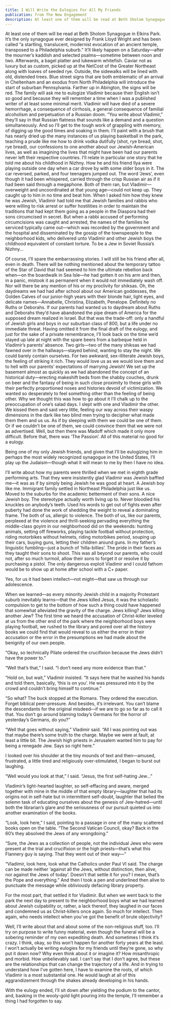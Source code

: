 ```yaml
---
title: I Will Write the Eulogies For All My Friends
publication: from The New Engagement
description: At least one of them will be read at Beth Sholom Synagogue in Elkins Park. It’s the only synagogue ever designed by Frank Lloyd Wright and has been called “a startling, translucent, modernist evocation of an ancient temple, transposed to a Philadelphia suburb.” It’ll likely happen on a Saturday—after the mourner’s kaddish and selected psalms—sometime between noon and two. Afterwards, a bagel platter and lukewarm whitefish. Caviar not as luxury but as custom, picked up at the NetCost of the Greater Northeast along with loaves of seeded rye. Outside, the sidewalks will be lined with old, distended trees. Blue street signs that are both emblematic of an arrival in Cheltenham and an exodus from North Philadelphia will introduce the start of suburban Pennsylvania. Farther up in Abington, the signs will be red. The family will ask me to eulogize Vladimir because their English isn’t so good and because they will remember a time when I was a published writer of at least some minimal merit. Vladimir will have died of a severe hemorrhage, a consequence of cirrhosis, a general consequence of familial alcoholism and perpetuation of a Russian doom. “You write about Vladimir,” they’ll say in that Russian flatness that sounds like a demand and a question simultaneously. And so I’ll get to the tough work of grappling with memory, of digging up the good times and soaking in them. I’ll paint with a brush that has nearly dried up the many instances of us playing basketball in the park, teaching a prude like me how to drink vodka dutifully (shot, rye bread, shot, rye bread), our confessions to one another about our Jewish-American lives, as well as imagining the lives that might have been had our parents never left their respective countries. I’ll relate in particular one story that he told me about his childhood in Nizhny. How he and his friend Ilya were playing outside one day when a car drove by with some older boys in it. The car reversed, parked, and four teenagers jumped out. The word ‘Jews’, even though it had been whispered, carried through the crisp Russian air as if it had been said through a megaphone. Both of them ran, but Vladimir—overweight and uncoordinated at that young age—could not keep up. They caught up to him in no time and beat him. When I asked him how they knew he was Jewish, Vladimir had told me that Jewish families and rabbis who were willing to risk arrest or suffer hostilities in order to maintain the traditions that had kept them going as a people in the Diaspora had their sons circumcised in secret. But when a rabbi accused of performing circumcisions was caught and arrested, the names of the families he serviced typically came out—which was recorded by the government and the hospital and disseminated by the gossip of the townspeople to the neighborhood kids, who delivered unto Vladimir and other Jewish boys the childhood equivalent of constant torture. To be a Jew in Soviet Russia’s Nizhny...
---
```

At least one of them will be read at Beth Sholom Synagogue in Elkins Park. It’s the only synagogue ever designed by Frank Lloyd Wright and has been called “a startling, translucent, modernist evocation of an ancient temple, transposed to a Philadelphia suburb.” It’ll likely happen on a Saturday—after the mourner’s kaddish and selected psalms—sometime between noon and two. Afterwards, a bagel platter and lukewarm whitefish. Caviar not as luxury but as custom, picked up at the NetCost of the Greater Northeast along with loaves of seeded rye. Outside, the sidewalks will be lined with old, distended trees. Blue street signs that are both emblematic of an arrival in Cheltenham and an exodus from North Philadelphia will introduce the start of suburban Pennsylvania. Farther up in Abington, the signs will be red. The family will ask me to eulogize Vladimir because their English isn’t so good and because they will remember a time when I was a published writer of at least some minimal merit. Vladimir will have died of a severe hemorrhage, a consequence of cirrhosis, a general consequence of familial alcoholism and perpetuation of a Russian doom. “You write about Vladimir,” they’ll say in that Russian flatness that sounds like a demand and a question simultaneously. And so I’ll get to the tough work of grappling with memory, of digging up the good times and soaking in them. I’ll paint with a brush that has nearly dried up the many instances of us playing basketball in the park, teaching a prude like me how to drink vodka dutifully (shot, rye bread, shot, rye bread), our confessions to one another about our Jewish-American lives, as well as imagining the lives that might have been had our parents never left their respective countries. I’ll relate in particular one story that he told me about his childhood in Nizhny. How he and his friend Ilya were playing outside one day when a car drove by with some older boys in it. The car reversed, parked, and four teenagers jumped out. The word ‘Jews’, even though it had been whispered, carried through the crisp Russian air as if it had been said through a megaphone. Both of them ran, but Vladimir—overweight and uncoordinated at that young age—could not keep up. They caught up to him in no time and beat him. When I asked him how they knew he was Jewish, Vladimir had told me that Jewish families and rabbis who were willing to risk arrest or suffer hostilities in order to maintain the traditions that had kept them going as a people in the Diaspora had their sons circumcised in secret. But when a rabbi accused of performing circumcisions was caught and arrested, the names of the families he serviced typically came out—which was recorded by the government and the hospital and disseminated by the gossip of the townspeople to the neighborhood kids, who delivered unto Vladimir and other Jewish boys the childhood equivalent of constant torture. To be a Jew in Soviet Russia’s Nizhny...

Of course, I’ll spare the embarrassing stories. I will still be his friend after all, even in death. There will be nothing mentioned about the temporary tattoo of the Star of David that had seemed to him the ultimate rebellion back when—on the boardwalk in Sea Isle—he had gotten it on his arm and then, in a panic, mistook it as permanent when it would not immediately wash off. Nor will there be any mention of his or my proclivity for shiksas. Oh, the daydreams we had had after school about our American goddesses, the Golden Calves of our junior-high years with their blonde hair, light eyes, and delicate names—Annabelle, Christina, Elizabeth, Penelope. Definitely no Ruths or Deborahs. If our parents had wanted us to daydream about Ruths and Deborahs they’d have abandoned the pipe dream of America for the supposed dream realized in Israel. But that was the trade-off: only a handful of Jewish girls and boys in our suburban class of 800, but a life under no immediate threat. Having omitted it from the final draft of the eulogy, and just for the sake of a private remembrance, I’ll look back on the time we’d stayed up late at night with the spare beers from a barbeque held in Vladimir’s parents’ absence. Two girls—two of the many shiksas we had fawned over in the hallways—stayed behind, wanting to stay the night. We could barely contain ourselves. For two awkward, sex-illiterate Jewish boys, the feeling of striking it rich. They would love us as we would love them and to hell with our parents’ expectations of marrying Jewish! We set up the basement almost as quickly as we had abandoned the concept of an historical duty—erecting makeshift beds from the shabby couches, drunk on beer and the fantasy of being in such close proximity to these girls with their perfectly proportioned noses and histories devoid of victimization. We wanted so desperately to feel something other than the feeling of being other. Why we thought this was how to go about it I’ll chalk up to the preoccupation of one’s salad days. I slept with one and Vladimir the other. We kissed them and said very little, feeling our way across their waspy dimensions in the dark like two blind men trying to decipher what made them them and us us. As if by sleeping with them we could be one of them. Or if we couldn’t be one of them, we could convince them that we were not as advertised. Well, but then there was Madoff which made it only more difficult. Before that, there was ‘The Passion’. All of this material no good for a eulogy. 

Being one of my only Jewish friends, and given that I’ll be eulogizing him in perhaps the most widely recognized synagogue in the United States, I’ll play up the Judaism—though what it will mean to me by then I have no idea.

I’ll write about how my parents were thrilled when we met in eighth grade performing arts. That they were insistently glad Vladimir was Jewish baffled me—it was as if by simply being Jewish he was good at heart. A Jewish boy like me. Immigrant family settled in Northeast Philadelphia just like us. Moved to the suburbs for the academic betterment of their sons. A nice Jewish boy. The stereotype actually worth living up to. Never bloodied his knuckles on anybody’s teeth. Used his words to get out of fights even after puberty had done the work of shedding the weight to reveal a dominating frame. The both of us, allergic to violence. The both of us, like our parents, perplexed at the violence and thrill-seeking pervading everything the middle-class goyim in our neighborhood did on the weekends: hunting animals, setting off fireworks, playing tackle football without protection, riding motorbikes without helmets, riding motorbikes period, souping up their cars, buying guns, letting their children around guns. In my father’s linguistic fumbling—just a bunch of ‘hilla-billies’. The pride in their faces as they taught their sons to shoot. This was all beyond our parents, who could not, after so much turmoil, allow their sons to forget it or resolve it by purchasing a pistol. The only dangerous exploit Vladimir and I could fathom would be to show up at home after school with a C+ paper. 

Yes, for us it had been intellect—not might—that saw us through our adolescence.

When we learned—as every minority Jewish child in a majority Protestant suburb inevitably learns—that the Jews killed Jesus, it was the scholastic compulsion to get to the bottom of how such a thing could have happened that somewhat alleviated the gravity of the charge. Jews killing? Jews killing another Jew? The first time we heard the accusation of Christ-killer leveled at us from the other end of the park where the neighborhood boys were playing football, we rushed to the library and pored over all the history books we could find that would reveal to us either the error in their accusation or the error in the presumptions we had made about the benignity of our own people.

“Okay, so technically Pilate ordered the crucifixion because the Jews didn’t have the power to.”

“Well that’s that,” I said. “I don’t need any more evidence than that.”

“Hold on, but wait,” Vladimir insisted. “It says here that he washed his hands and told them, basically, ‘this is on you’. He was pressured into it by the crowd and couldn’t bring himself to continue.”

“So what? The buck stopped at the Romans. They ordered the execution. Forget biblical peer-pressure. And besides, it’s irrelevant. You can’t blame the descendants for the original misdeed—if we are to go so far as to call it that. You don’t go around blaming today’s Germans for the horror of yesterday’s Germans, do you?”

“Well that goes without saying,” Vladimir said. “All I was pointing out was that maybe there’s some truth to the charge. Maybe we were at fault, at least a little bit. The Jewish high priests in Jerusalem wanted him to pay for being a renegade Jew. Says so right here.”

I looked over his shoulder at the tiny mounds of text and then—amused, frustrated, a little tired and religiously over-stimulated, I began to burst out laughing.

“Well would you look at that,” I said. “Jesus, the first self-hating Jew...” 

Vladimir’s light-hearted laughter, so self-effacing and aware, merged together with mine in the middle of that empty library—laughter that had its origins not in self-hate but in intermittent self-doubt, laughter that belied the solemn task of educating ourselves about the genesis of Jew-hatred—until both the librarian’s glare and the seriousness of our pursuit quieted us into another examination of the books.

“Look, look here,” I said, pointing to a passage in one of the many scattered books open on the table. “The Second Vatican Council, okay? Back in the 60’s they absolved the Jews of any wrongdoing.”

“Sure, the Jews as a collection of people, not the individual Jews who were present at the trial and crucifixion or the high priests—that’s what this Flannery guy is saying. That they went out of their way—”

“Vladimir, look here, look what the Catholics under Paul VI said. The charge can be made neither ‘against all the Jews, without distinction, then alive, nor against the Jews of today’. Doesn’t that settle it for you? I mean, that’s the Pope and everything.” And then I took a pen and underlined then alive to punctuate the message while obliviously defacing library property.

For the most part, that settled it for Vladimir. But when we went back to the park the next day to present to the neighborhood boys what we had learned about Jewish culpability or, rather, a lack thereof, they laughed in our faces and condemned us as Christ-killers once again. So much for intellect. Then again, who needs intellect when you’ve got the benefit of brute objectivity?

Well, I’ll write about that and about some of the non-religious stuff, too. I’ll try on purpose to write funny material, even though the funeral will be a sobering reminder of my own expediting death. And sometimes I think it’s crazy. I think, okay, so this won’t happen for another forty years at the least. I won’t actually be writing eulogies for my friends until they’re gone, so why put it down now? Why even think about it or imagine it? How misanthropic and morbid. How unbelievably sad. I can’t say that I don’t agree, but these are the relationships that can change the trajectory of a life. And in trying to understand how I’ve gotten here, I have to examine the roots, of which Vladimir is a most substantial one. He would laugh at all of this aggrandizement through the shakes already developing in his hands.

With the eulogy ended, I’ll sit down after yielding the podium to the cantor, and, basking in the wooly-gold light pouring into the temple, I’ll remember a thing I had forgotten to say.